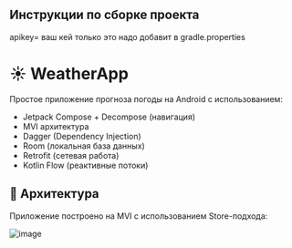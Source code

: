 ## Инструкции по сборке проекта

 
apikey= ваш кей только это надо добавит в gradle.properties  

# ☀️ WeatherApp

Простое приложение прогноза погоды на Android с использованием:

- Jetpack Compose + Decompose (навигация)
- MVI архитектура 
- Dagger (Dependency Injection)
- Room (локальная база данных)
- Retrofit (сетевая работа)    
- Kotlin Flow (реактивные потоки) 

## 📐 Архитектура 
Приложение построено на MVI с использованием Store-подхода:

![image](https://github.com/user-attachments/assets/2d75d99d-2944-408e-97e5-b537c47a0a2e)
